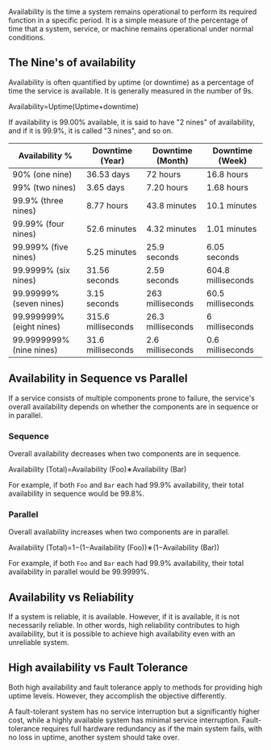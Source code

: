 
Availability is the time a system remains operational to perform its required function in a specific period. It is a simple measure of the percentage of time that a system, service, or machine remains operational under normal conditions.

## [](https://kps.hashnode.dev/system-design-the-complete-course?ref=dailydev#heading-the-nines-of-availability "Permalink")The Nine's of availability

Availability is often quantified by uptime (or downtime) as a percentage of time the service is available. It is generally measured in the number of 9s.

Availability=Uptime(Uptime+downtime)

If availability is 99.00% available, it is said to have "2 nines" of availability, and if it is 99.9%, it is called "3 nines", and so on.

|Availability %|Downtime (Year)|Downtime (Month)|Downtime (Week)|
|---|---|---|---|
|90% (one nine)|36.53 days|72 hours|16.8 hours|
|99% (two nines)|3.65 days|7.20 hours|1.68 hours|
|99.9% (three nines)|8.77 hours|43.8 minutes|10.1 minutes|
|99.99% (four nines)|52.6 minutes|4.32 minutes|1.01 minutes|
|99.999% (five nines)|5.25 minutes|25.9 seconds|6.05 seconds|
|99.9999% (six nines)|31.56 seconds|2.59 seconds|604.8 milliseconds|
|99.99999% (seven nines)|3.15 seconds|263 milliseconds|60.5 milliseconds|
|99.999999% (eight nines)|315.6 milliseconds|26.3 milliseconds|6 milliseconds|
|99.9999999% (nine nines)|31.6 milliseconds|2.6 milliseconds|0.6 milliseconds|

## [](https://kps.hashnode.dev/system-design-the-complete-course?ref=dailydev#heading-availability-in-sequence-vs-parallel "Permalink")Availability in Sequence vs Parallel

If a service consists of multiple components prone to failure, the service's overall availability depends on whether the components are in sequence or in parallel.

### [](https://kps.hashnode.dev/system-design-the-complete-course?ref=dailydev#heading-sequence "Permalink")Sequence

Overall availability decreases when two components are in sequence.

Availability (Total)=Availability (Foo)∗Availability (Bar)

For example, if both `Foo` and `Bar` each had 99.9% availability, their total availability in sequence would be 99.8%.

### [](https://kps.hashnode.dev/system-design-the-complete-course?ref=dailydev#heading-parallel "Permalink")Parallel

Overall availability increases when two components are in parallel.

Availability (Total)=1−(1−Availability (Foo))∗(1−Availability (Bar))

For example, if both `Foo` and `Bar` each had 99.9% availability, their total availability in parallel would be 99.9999%.

## [](https://kps.hashnode.dev/system-design-the-complete-course?ref=dailydev#heading-availability-vs-reliability "Permalink")Availability vs Reliability

If a system is reliable, it is available. However, if it is available, it is not necessarily reliable. In other words, high reliability contributes to high availability, but it is possible to achieve high availability even with an unreliable system.

## [](https://kps.hashnode.dev/system-design-the-complete-course?ref=dailydev#heading-high-availability-vs-fault-tolerance "Permalink")High availability vs Fault Tolerance

Both high availability and fault tolerance apply to methods for providing high uptime levels. However, they accomplish the objective differently.

A fault-tolerant system has no service interruption but a significantly higher cost, while a highly available system has minimal service interruption. Fault-tolerance requires full hardware redundancy as if the main system fails, with no loss in uptime, another system should take over.